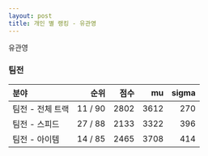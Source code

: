 ```yaml
---
layout: post
title: 개인 별 랭킹 - 유관영
---
```


유관영


### 팀전

| 분야 | 순위 | 점수 | mu | sigma |
|:---|---:|---:|---:|---:|
| 팀전 - 전체 트랙 | 11 / 90 | 2802 | 3612 | 270 |
| 팀전 - 스피드 | 27 / 88 | 2133 | 3322 | 396 |
| 팀전 - 아이템 | 14 / 85 | 2465 | 3708 | 414 |
